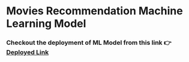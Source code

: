 # Movies Recommendation Machine Learning Model
###  Checkout the deployment of ML Model from this link 👉 <a href="https://movies-recommendation-system-zh1e.onrender.com" target="main">Deployed Link</a>
